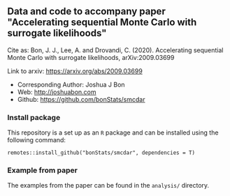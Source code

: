 ## Data and code to accompany paper "Accelerating sequential Monte Carlo with surrogate likelihoods"

Cite as:  Bon, J. J., Lee, A. and Drovandi, C. (2020). Accelerating sequential Monte Carlo with surrogate likelihoods,	arXiv:2009.03699

Link to arxiv: https://arxiv.org/abs/2009.03699

 - Corresponding Author: Joshua J Bon
 - Web: http://joshuabon.com
 - Github: https://github.com/bonStats/smcdar

### Install package

This repository is a set up as an `R` package and can be installed using the following command:

`remotes::install_github("bonStats/smcdar", dependencies = T)`

### Example from paper

The examples from the paper can be found in the `analysis/` directory.
